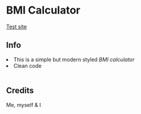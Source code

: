 # BMI Calculator
<a href="https://bmi-calculator-main.vercel.app/" target = "_blank">Test site</a>

## Info
<li>This is a simple but modern styled <i>BMI calculator</i></li>
<li>Clean code</li>
<br>

## Credits
<p>Me, myself & I</p>
